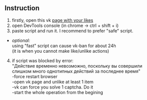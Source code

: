 ## Instruction  
1. firstly, open this vk [page with your likes](http://vk.com/feed?section=likes)
2. open DevTools console (in chrome -> ctrl + shift + i)
3. paste script and run it. I recommend to prefer "safe" script.
* *optional:*  
using "fast" script can cause vk-ban for about 24h  
(it is when you cannot make like/unlike actions)
4. if script was blocked by error:  
"Действие временно невозможно, поскольку вы совершили слишком много однотипных действий за последнее время"  
-force restart browser  
-open vk page and unlike at least 1 item  
-vk can force you solve 1 captcha. Do it  
-start the whole operation from the begining  
